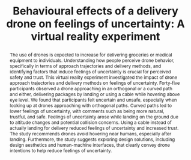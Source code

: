 ---
layout: publication
sitemap: false
title: "Behavioural effects of a delivery drone on feelings of uncertainty: A virtual reality experiment"
authors: Lingam, S. N., Petermeijer, S. M., Torre, I., Bazilinskyy, P., Ljungblad, S., Martens, M. H.
pdf: lingam2025behavioural
image: lingam2025behavioural.jpg
display: ACM Transactions on Human-Robot Interaction.
year: 2025
doi: 10.1145/3729538
abstract: "The use of drones is expected to increase for delivering groceries or medical equipment to individuals. Understanding how people perceive drone behavior, specifically in terms of approach trajectories and delivery methods, and identifying factors that induce feelings of uncertainty is crucial for perceived safety and trust. This virtual reality experiment investigated the impact of drone approach trajectories and delivery methods on feelings of uncertainty. Forty-five participants observed a drone approaching in an orthogonal or a curved path and either, delivering packages by landing or using a cable while hovering above eye level. We found that participants felt uncertain and unsafe, especially when looking up at drones approaching with orthogonal paths. Curved paths led to lower feelings of uncertainty, with comments such as being more natural, trustful, and safe. Feelings of uncertainty arose while landing on the ground due to altitude changes and potential collision concerns. Using a cable instead of actually landing for delivery reduced feelings of uncertainty and increased trust. The study recommends drones avoid hovering near humans, especially after landing. Furthermore, the study suggests exploring design solutions, including design aesthetics and human-machine interfaces, that clearly convey drone intentions to help reduce feelings of uncertainty. "
---
